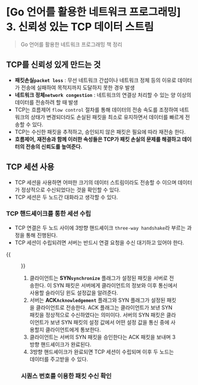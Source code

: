 # [Go 언어를 활용한 네트워크 프로그래밍] 3. 신뢰성 있는 TCP 데이터 스트림


> Go 언어를 활용한 네트워크 프로그래밍 책 정리

## TCP를 신뢰성 있게 만드는 것
- **패킷손실`packet loss`** : 무선 네트워크 간섭이나 네트워크 정체 등의 이유로 데이터가 전송에 실패하여 목적지까지 도달하지 못한 경우 발생 
- **네트워크 정체`network congestion`** : 네트워크의 연결상 처리할 수 있는 양 이상의 데이터를 전송하려 할 때 발생 
- TCP는 흐름제어 `flow control` 절차를 통해 데이터의 전송 속도를 조정하여 네트워크의 상태가 변경되더라도 손실된 패킷을 최소로 유지하면서 데이터를 빠르게 전송할 수 있다.
- TCP는 수신한 패킷을 추적하고, 승인되지 않은 패킷은 필요에 따라 재전송 한다.
- **흐름제어, 재전송과 함께 이러한 속성들은 TCP가 패킷 손실의 문제를 해결하고 데이터의 전송의 신뢰도를 높여준다.**

## TCP 세션 사용
- TCP 세션을 사용하면 어떠한 크기의 데이터 스트림이라도 전송할 수 이으며 데이터가 정상적으로 수신되었다는 것을 확인할 수 있다.
- TCP 세션은 두 노드간 대화라고 생각할 수 있다.

### TCP 핸드셰이크를 통한 세션 수립
- TCP 연결은 두 노드 사이에 3방향 핸드셰이크 `three-way handshake`라 부르는 과정을 통해 진행된다.
- TCP 세션이 수립되려면 서버는 반드시 연결 요청을 수신 대기하고 있어야 한다.

{{<figure src="/posts/images/go/three-way-handshake.jpg#center" width="500px">}}

1. 클라이언트는 **SYN`synchronize`** 플래그가 설정된 패킷을 서버로 전송한다. 이 SYN 패킷은 서버에게 클라이언트의 정보와 이후 통신에서 사용할 슬라이딩 윈도 설정값을 알려준다.
2. 서버는 **ACK`Acknowledgement`** 플래그와 SYN 플래그가 설정된 패킷을 클라이언트로 전송한다. ACK 플래그는 클라이언트가 보낸 SYN 패킷을 정상적으로 수신하였다는 의미이다. 서버의 SYN 패킷은 클라이언트가 보낸 SYN 패킷의 설정 값에서 어떤 설정 값을 통신 중에 사용할지 클라이언트에게 통보한다.
3. 클라이언트는 서버의 SYN 패킷을 승인한다는 ACK 패킷을 보내며 3방향 핸드셰이크가 완료된다.
4. 3방향 핸드셰이크가 완료되면 TCP 세션이 수립되며 이후 두 노드는 데이터를 주고받을 수 있다.

### 시퀀스 번호를 이용한 패킷 수신 확인



